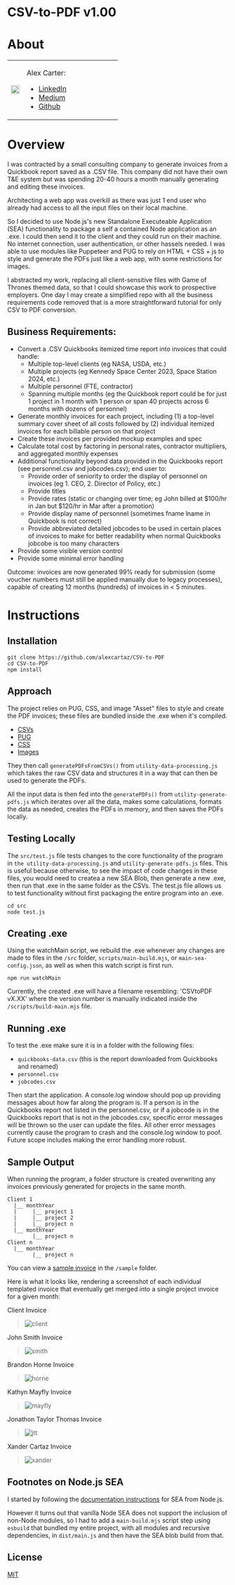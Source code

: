 # CSV-to-PDF v1.00

# About

<table >
  <tr>
    <td>
      <img src="https://github.com/user-attachments/assets/4f8a3620-18e3-4f34-830c-50df4ecd52a7" width="100%" />
    </td>
    <td width="200px" >
      <p>Alex Carter:</p>
      <ul>
        <li>
          <a href="https://www.linkedin.com/in/alexandertcarter/" target="_blank">LinkedIn</a>
        </li>
        <li>
          <a href="https://medium.com/@AlexCartaz" target="_blank">Medium</a>
        </li>
        <li>
          <a href="https://github.com/alexcartaz" target="_blank">Github</a>
        </li>
      </ul>
    </td>
  </tr>
</table>

# Overview

I was contracted by a small consulting company to generate invoices from a Quickbook report saved as a .CSV file. This company did not have their own T&E system but was spending 20-40 hours a month manually generating and editing these invoices.

Architecting a web app was overkill as there was just 1 end user who already had access to all the input files on their local machine.

So I decided to use Node.js's new Standalone Executeable Application (SEA) functionality to package a self a contained Node application as an .exe. I could then send it to the client and they could run on their machine. No internet connection, user authentication, or other hassels needed. I was able to use modules like Puppeteer and PUG to rely on HTML + CSS + js to style and generate the PDFs just like a web app, with some restrictions for images.

I abstracted my work, replacing all client-sensitive files with Game of Thrones themed data, so that I could showcase this work to prospective employers. One day I may create a simplified repo with all the business requirements code removed that is a more straightforward tutorial for only CSV to PDF conversion.

## Business Requirements:

- Convert a .CSV Quickbooks itemized time report into invoices that could handle:
  - Multiple top-level clients (eg NASA, USDA, etc.)
  - Multiple projects (eg Kennedy Space Center 2023, Space Station 2024, etc.) 
  - Multiple personnel (FTE, contractor)
  - Spanning multiple months (eg the Quickbook report could be for just 1 project in 1 month with 1 person or span 40 projects across 6 months with dozens of personnel)
- Generate monthly invoices for each project, including (1) a top-level summary cover sheet of all costs followed by (2) individual itemized invoices for each billable person on that project
- Create these invoices per provided mockup examples and spec
- Calculate total cost by factoring in personal rates, contractor multipliers, and aggregated monthly expenses
- Additional functionality beyond data provided in the Quickbooks report (see personnel.csv and jobcodes.csv); end user to:
  - Provide order of seniority to order the display of personnel on invoices (eg 1. CEO, 2. Director of Policy, etc.)
  - Provide titles
  - Provide rates (static or changing over time; eg John billed at $100/hr in Jan but $120/hr in Mar after a promotion)
  - Provide display name of personnel (sometimes fname lname in Quickbook is not correct)
  - Provide abbreviated detailed jobcodes to be used in certain places of invoices to make for better readability when normal Quickbooks jobcobe is too many characters
- Provide some visible version control
- Provide some minimal error handling

Outcome: invoices are now generated 99% ready for submission (some voucher numbers must still be applied manually due to legacy processes), capable of creating 12 months (hundreds) of invoices in < 5 minutes.

# Instructions

## Installation

```
git clone https://github.com/alexcartaz/CSV-to-PDF
cd CSV-to-PDF
npm install
```

## Approach

The project relies on PUG, CSS, and image "Asset" files to style and create the PDF invoices; these files are bundled inside the .exe when it's compiled.
- [CSVs](https://github.com/alexcartaz/CSV-to-PDF/tree/main/src)
- [PUG](https://github.com/alexcartaz/CSV-to-PDF/tree/main/src/assets/templates)
- [CSS](https://github.com/alexcartaz/CSV-to-PDF/tree/main/src/assets/styles)
- [Images](https://github.com/alexcartaz/CSV-to-PDF/tree/main/src/assets/images)

They then call `generatePDFsFromCSVs()` from `utility-data-processing.js` which takes the raw CSV data and structures it in a way that can then be used to generate the PDFs.

All the input data is then fed into the `generatePDFs()` from `utility-generate-pdfs.js` which iterates over all the data, makes some calculations, formats the data as needed, creates the PDFs in memory, and then saves the PDFs locally.

## Testing Locally

The `src/test.js` file tests changes to the core functionality of the program in `the utility-data-processing.js` and `utility-generate-pdfs.js` files. This is useful because otherwise, to see the impact of code changes in these files, you would need to createa a new SEA Blob, then generate a new .exe, then run that .exe in the same folder as the CSVs. The test.js file allows us to test functionality without first packaging the entire program into an .exe.

```
cd src
node test.js
```

## Creating .exe

Using the watchMain script, we rebuild the .exe whenever any changes are made to files in the `/src` folder, `scripts/main-build.mjs`, or `main-sea-config.json`, as well as when this watch script is first run.

```
npm run watchMain
```

Currently, the created .exe will have a filename resembling: 'CSVtoPDF vX.XX' where the version number is manually indicated inside the `/scripts/build-main.mjs` file.

## Running .exe

To test the .exe make sure it is in a folder with the following files:

- `quickbooks-data.csv` (this is the report downloaded from Quickbooks and renamed)
- `personnel.csv`
- `jobcodes.csv`

Then start the application. A console.log window should pop up providing messages about how far along the program is. If a person is in the Quickbooks report not listed in the personnel.csv, or if a jobcode is in the Quickbooks report that is not in the jobcodes.csv, specific error messages will be thrown so the user can update the files. All other error messages currently cause the program to crash and the console.log window to poof. Future scope includes making the error handling more robust.

## Sample Output

When running the program, a folder structure is created overwriting any invoices previously generated for projects in the same month.

```
Client 1
  |__ monthYear
  |     |__ project 1
  |     |__ project 2
  |     |__ project n
  |__ monthYear
        |__ project n
Client n
  |__ monthYear
        |__ project n
```

<insert screenshot of console.log>

You can view a [sample invoice](https://github.com/alexcartaz/CSV-to-PDF/blob/main/sample/D-22%20001%20Admin.pdf) in the `/sample` folder.

Here is what it looks like, rendering a screenshot of each individual templated invoice that eventually get merged into a single project invoice for a given month:

Client Invoice

> ![client](https://github.com/alexcartaz/CSV-to-PDF/assets/7451015/2970771d-01d9-4ec2-82cd-1479e8b6c6bd)

John Smith Invoice

> ![smith](https://github.com/alexcartaz/CSV-to-PDF/assets/7451015/f8ef1a2c-d47a-4185-9099-f714f9808106)

Brandon Horne Invoice

> ![horne](https://github.com/alexcartaz/CSV-to-PDF/assets/7451015/05504026-4b93-4e4d-b3a1-55a0376526fb)

Kathyn Mayfly Invoice

> ![mayfly](https://github.com/alexcartaz/CSV-to-PDF/assets/7451015/32d0e4a7-ac9b-4222-b5a3-3bf4cb82a3c3)

Jonathon Taylor Thomas Invoice

> ![jtt](https://github.com/alexcartaz/CSV-to-PDF/assets/7451015/b4733d14-f598-4bbf-9e5e-5101929f0f59)

Xander Cartaz Invoice

> ![xander](https://github.com/alexcartaz/CSV-to-PDF/assets/7451015/0e3521fe-37e2-415d-9aed-c258fa72b2d3)

## Footnotes on Node.js SEA

I started by following the [documentation instructions](https://nodejs.org/api/single-executable-applications.html) for SEA from Node.js.

However it turns out that vanilla Node SEA does not support the inclusion of non-Node modules, so I had to add a `main-build.mjs` script step using `esbuild` that bundled my entire project, with all modules and recursive dependencies, in `dist/main.js` and then have the SEA blob build from that.

## License

[MIT](https://choosealicense.com/licenses/mit/)
